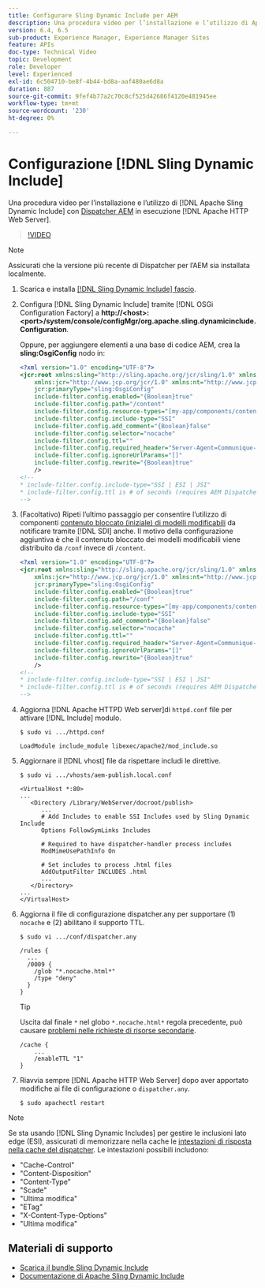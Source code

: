 ```yaml
---
title: Configurare Sling Dynamic Include per AEM
description: Una procedura video per l’installazione e l’utilizzo di Apache Sling Dynamic Include con Dispatcher AEM in esecuzione sul server web Apache HTTP.
version: 6.4, 6.5
sub-product: Experience Manager, Experience Manager Sites
feature: APIs
doc-type: Technical Video
topic: Development
role: Developer
level: Experienced
exl-id: 6c504710-be8f-4b44-bd8a-aaf480ae6d8a
duration: 887
source-git-commit: 9fef4b77a2c70c8cf525d42686f4120e481945ee
workflow-type: tm+mt
source-wordcount: '230'
ht-degree: 0%

---
```


# Configurazione [!DNL Sling Dynamic Include]

Una procedura video per l’installazione e l’utilizzo di [!DNL Apache Sling Dynamic Include] con [Dispatcher AEM](https://experienceleague.adobe.com/docs/experience-manager-dispatcher/using/dispatcher.html?lang=it) in esecuzione [!DNL Apache HTTP Web Server].

>[!VIDEO](https://video.tv.adobe.com/v/17040?quality=12&learn=on)

>[!NOTE]
>
> Assicurati che la versione più recente di Dispatcher per l’AEM sia installata localmente.

1. Scarica e installa [[!DNL Sling Dynamic Include] fascio](https://sling.apache.org/downloads.cgi).
1. Configura [!DNL Sling Dynamic Include] tramite [!DNL OSGi Configuration Factory] a **http://&lt;host>:&lt;port>/system/console/configMgr/org.apache.sling.dynamicinclude.Configuration**.

   Oppure, per aggiungere elementi a una base di codice AEM, crea la **sling:OsgiConfig** nodo in:

   ```xml
   <?xml version="1.0" encoding="UTF-8"?>
   <jcr:root xmlns:sling="http://sling.apache.org/jcr/sling/1.0" xmlns:cq="http://www.day.com/jcr/cq/1.0"
       xmlns:jcr="http://www.jcp.org/jcr/1.0" xmlns:nt="http://www.jcp.org/jcr/nt/1.0"
       jcr:primaryType="sling:OsgiConfig"
       include-filter.config.enabled="{Boolean}true"
       include-filter.config.path="/content"
       include-filter.config.resource-types="[my-app/components/content/highly-dynamic]"
       include-filter.config.include-type="SSI" 
       include-filter.config.add_comment="{Boolean}false"
       include-filter.config.selector="nocache"
       include-filter.config.ttl=""
       include-filter.config.required_header="Server-Agent=Communique-Dispatcher"
       include-filter.config.ignoreUrlParams="[]"
       include-filter.config.rewrite="{Boolean}true"
       />
   <!--
   * include-filter.config.include-type="SSI | ESI | JSI"
   * include-filter.config.ttl is # of seconds (requires AEM Dispatcher 4.1.11+)
   -->
   ```

1. (Facoltativo) Ripeti l’ultimo passaggio per consentire l’utilizzo di componenti [contenuto bloccato (iniziale) di modelli modificabili](https://helpx.adobe.com/experience-manager/6-5/sites/developing/using/page-templates-editable.html) da notificare tramite [!DNL SDI] anche. Il motivo della configurazione aggiuntiva è che il contenuto bloccato dei modelli modificabili viene distribuito da `/conf` invece di `/content`.

   ```xml
   <?xml version="1.0" encoding="UTF-8"?>
   <jcr:root xmlns:sling="http://sling.apache.org/jcr/sling/1.0" xmlns:cq="http://www.day.com/jcr/cq/1.0"
       xmlns:jcr="http://www.jcp.org/jcr/1.0" xmlns:nt="http://www.jcp.org/jcr/nt/1.0"
       jcr:primaryType="sling:OsgiConfig"
       include-filter.config.enabled="{Boolean}true"
       include-filter.config.path="/conf"
       include-filter.config.resource-types="[my-app/components/content/highly-dynamic]"
       include-filter.config.include-type="SSI" 
       include-filter.config.add_comment="{Boolean}false"
       include-filter.config.selector="nocache"
       include-filter.config.ttl=""
       include-filter.config.required_header="Server-Agent=Communique-Dispatcher"
       include-filter.config.ignoreUrlParams="[]"
       include-filter.config.rewrite="{Boolean}true"
       />
   <!--
   * include-filter.config.include-type="SSI | ESI | JSI"
   * include-filter.config.ttl is # of seconds (requires AEM Dispatcher 4.1.11+)
   -->
   ```

1. Aggiorna [!DNL Apache HTTPD Web server]di `httpd.conf` file per attivare [!DNL Include] modulo.

   ```shell
   $ sudo vi .../httpd.conf
   ```

   ```shell
   LoadModule include_module libexec/apache2/mod_include.so
   ```

1. Aggiornare il [!DNL vhost] file da rispettare includi le direttive.

   ```shell
   $ sudo vi .../vhosts/aem-publish.local.conf
   ```

   ```shell
   <VirtualHost *:80>
   ...
      <Directory /Library/WebServer/docroot/publish>
         ...
         # Add Includes to enable SSI Includes used by Sling Dynamic Include
         Options FollowSymLinks Includes
   
         # Required to have dispatcher-handler process includes
         ModMimeUsePathInfo On
   
         # Set includes to process .html files
         AddOutputFilter INCLUDES .html
         ...
      </Directory>
   ...
   </VirtualHost>
   ```

1. Aggiorna il file di configurazione dispatcher.any per supportare (1) `nocache` e (2) abilitano il supporto TTL.

   ```shell
   $ sudo vi .../conf/dispatcher.any
   ```

   ```shell
   /rules {
     ...
     /0009 {
       /glob "*.nocache.html*"
       /type "deny"
     } 
   }
   ```

   >[!TIP]
   >
   > Uscita dal finale `*` nel globo `*.nocache.html*` regola precedente, può causare [problemi nelle richieste di risorse secondarie](https://github.com/AdobeDocs/experience-manager-learn.en/issues/16).

   ```shell
   /cache {
       ...
       /enableTTL "1"
   }
   ```

1. Riavvia sempre [!DNL Apache HTTP Web Server] dopo aver apportato modifiche ai file di configurazione o `dispatcher.any`.

   ```shell
   $ sudo apachectl restart
   ```

>[!NOTE]
>
>Se sta usando [!DNL Sling Dynamic Includes] per gestire le inclusioni lato edge (ESI), assicurati di memorizzare nella cache le [intestazioni di risposta nella cache del dispatcher](https://experienceleague.adobe.com/docs/experience-manager-dispatcher/using/configuring/dispatcher-configuration.html#CachingHTTPResponseHeaders). Le intestazioni possibili includono:
>
>* &quot;Cache-Control&quot;
>* &quot;Content-Disposition&quot;
>* &quot;Content-Type&quot;
>* &quot;Scade&quot;
>* &quot;Ultima modifica&quot;
>* &quot;ETag&quot;
>* &quot;X-Content-Type-Options&quot;
>* &quot;Ultima modifica&quot;
>

## Materiali di supporto

* [Scarica il bundle Sling Dynamic Include](https://sling.apache.org/downloads.cgi)
* [Documentazione di Apache Sling Dynamic Include](https://github.com/Cognifide/Sling-Dynamic-Include)
